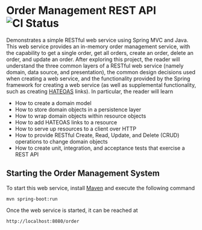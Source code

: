 # Order Management REST API ![CI Status](https://travis-ci.org/albanoj2/order-rest-backend.svg?branch=master)

Demonstrates a simple RESTful web service using Spring MVC and Java. This web service provides an in-memory order management service, with the capability to get a single order, get all orders, create an order, delete an order, and update an order. After exploring this project, the reader will understand the three common layers of a RESTful web service (namely domain, data source, and presentation), the common design decisions used when creating a web service, and the functionality provided by the Spring framework for creating a web service (as well as supplemental functionality, such as creating [HATEOAS](http://projects.spring.io/spring-hateoas/) links). In particular, the reader will learn

 - How to create a domain model
 - How to store domain objects in a persistence layer
 - How to wrap domain objects within resource objects
 - How to add HATEOAS links to a resource
 - How to serve up resources to a client over HTTP
 - How to provide RESTful Create, Read, Update, and Delete (CRUD) operations to change domain objects
 - How to create unit, integration, and acceptance tests that exercise a REST API

## Starting the Order Management System
To start this web service, install [Maven](https://maven.apache.org/install.html) and execute the following command

    mvn spring-boot:run
    
Once the web service is started, it can be reached at

    http://localhost:8080/order
